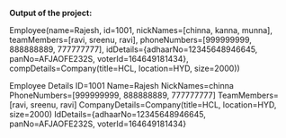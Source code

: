 **Output of the project:**

Employee(name=Rajesh, id=1001, nickNames=[chinna, kanna, munna], teamMembers=[ravi, sreenu, ravi], phoneNumbers=[999999999, 888888889, 777777777], idDetails={adhaarNo=12345648946645, panNo=AFJAOFE232S, voterId=164649181434}, compDetails=Company(title=HCL, location=HYD, size=2000))

Employee Details
ID=1001
Name=Rajesh
NickNames=chinna
PhoneNumbers=[999999999, 888888889, 777777777]
TeamMembers=[ravi, sreenu, ravi]
CompanyDetails=Company(title=HCL, location=HYD, size=2000)
IdDetails={adhaarNo=12345648946645, panNo=AFJAOFE232S, voterId=164649181434}
